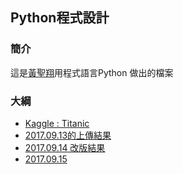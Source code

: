 ## Python程式設計

### 簡介

這是[黃聖翔](https://www.facebook.com/profile.php?id=100001348802783)用程式語言Python 做出的檔案

### 大綱

 - [Kaggle : Titanic](https://www.kaggle.com/c/titanic)
 - [2017.09.13的上傳結果](https://github.com/jshuang0520/python-classification-kaggle-Titanic/blob/master/2017.09.13%20my%20eighth%20submission%20of%20Titanic.ipynb)
 - [2017.09.14 改版結果](https://github.com/jshuang0520/python-classification-kaggle-Titanic/blob/master/2017.09.14%20Titanic%20version%202.ipynb)
 - [2017.09.15](http://nbviewer.jupyter.org/github/jshuang0520/Titanic-python/blob/master/2017.09.15%20Titanic%20-%20Feature%20Engineering.ipynb)
